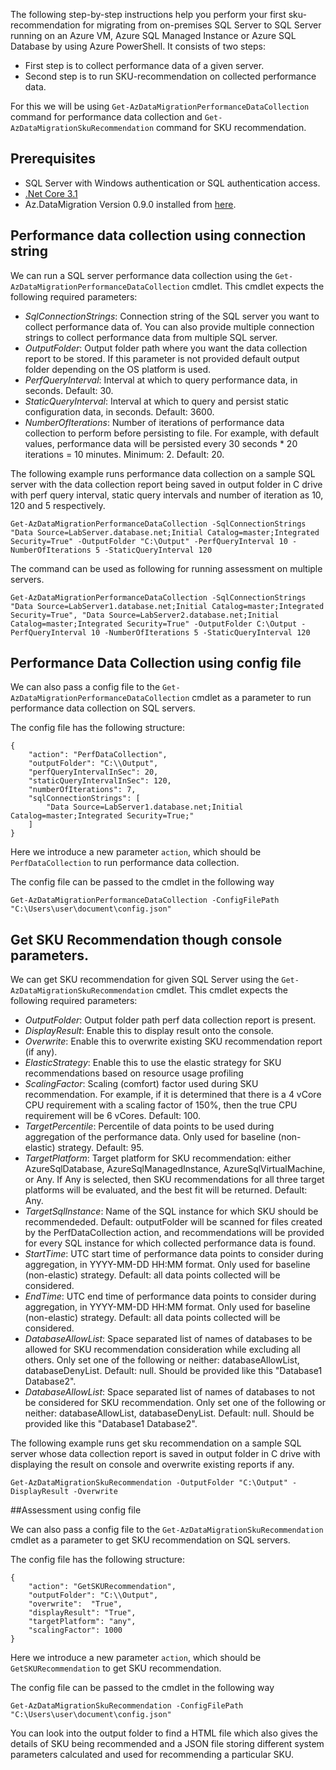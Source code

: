 The following step-by-step instructions help you perform your first sku-recommendation for migrating from on-premises SQL Server to SQL Server running on an Azure VM, Azure SQL Managed Instance or Azure SQL Database by using Azure PowerShell. It consists of two steps:
- First step is to collect performance data of a given server.
- Second step is to run SKU-recommendation on collected performance data.

For this we will be using `Get-AzDataMigrationPerformanceDataCollection` command for performance data collection and `Get-AzDataMigrationSkuRecommendation` command for SKU recommendation.


## Prerequisites
- SQL Server with Windows authentication or SQL authentication access.
- [.Net Core 3.1](https://dotnet.microsoft.com/en-us/download/dotnet/3.1)
- Az.DataMigration Version 0.9.0 installed from [here](https://www.powershellgallery.com/packages/Az.DataMigration/0.9.0).


## Performance data collection using connection string

We can run a SQL server performance data collection using the `Get-AzDataMigrationPerformanceDataCollection` cmdlet. This cmdlet expects the following required parameters:

- *SqlConnectionStrings*: Connection string of the SQL server you want to collect performance data of. You can also provide multiple connection strings to collect performance data from multiple SQL server.
- *OutputFolder*: Output folder path where you want the data collection report to be stored. If this parameter is not provided default output folder depending on the OS platform is used.
- *PerfQueryInterval*: Interval at which to query performance data, in seconds.  Default: 30.
- *StaticQueryInterval*: Interval at which to query and persist static configuration data, in seconds.  Default: 3600.
- *NumberOfIterations*: Number of iterations of performance data collection to perform before persisting to file. For example, with default values, performance data will be persisted every 30 seconds * 20 iterations = 10 minutes. Minimum: 2.  Default: 20.

The following example runs performance data collection on a sample SQL server with the data collection report being saved in output folder in C drive with perf query interval, static query intervals and number of iteration as 10, 120 and 5 respectively. 

```
Get-AzDataMigrationPerformanceDataCollection -SqlConnectionStrings "Data Source=LabServer.database.net;Initial Catalog=master;Integrated Security=True" -OutputFolder "C:\Output" -PerfQueryInterval 10 -NumberOfIterations 5 -StaticQueryInterval 120
```

The command can be used as following for running assessment on multiple servers.
```
Get-AzDataMigrationPerformanceDataCollection -SqlConnectionStrings "Data Source=LabServer1.database.net;Initial Catalog=master;Integrated Security=True", "Data Source=LabServer2.database.net;Initial Catalog=master;Integrated Security=True" -OutputFolder C:\Output -PerfQueryInterval 10 -NumberOfIterations 5 -StaticQueryInterval 120
```

## Performance Data Collection using config file

We can also pass a config file to the `Get-AzDataMigrationPerformanceDataCollection` cmdlet as a parameter to run performance data collection on SQL servers.

The config file has the following structure:
```
{
    "action": "PerfDataCollection",
    "outputFolder": "C:\\Output",
    "perfQueryIntervalInSec": 20,
    "staticQueryIntervalInSec": 120,
    "numberOfIterations": 7,
    "sqlConnectionStrings": [
        "Data Source=LabServer1.database.net;Initial Catalog=master;Integrated Security=True;"
    ]
}
```

Here we introduce a new parameter `action`, which should be `PerfDataCollection` to run performance data collection. 


The config file can be passed to the cmdlet in the following way
```
Get-AzDataMigrationPerformanceDataCollection -ConfigFilePath "C:\Users\user\document\config.json"
```

## Get SKU Recommendation though console parameters.

We can get SKU recommendation for given SQL Server using the `Get-AzDataMigrationSkuRecommendation` cmdlet. This cmdlet expects the following required parameters:

- *OutputFolder*: Output folder path perf data collection report is present.
- *DisplayResult*: Enable this to display result onto the console.
- *Overwrite*: Enable this to overwrite existing SKU recommendation report (if any).
- *ElasticStrategy*: Enable this to use the elastic strategy for SKU recommendations based on resource usage profiling
- *ScalingFactor*: Scaling (comfort) factor used during SKU recommendation. For example, if it is determined that there is a 4 vCore CPU requirement with a scaling factor of 150%, then the true CPU requirement will be 6 vCores. Default: 100.
- *TargetPercentile*: Percentile of data points to be used during aggregation of the performance data. Only used for baseline (non-elastic) strategy. Default: 95.
- *TargetPlatform*: Target platform for SKU recommendation: either AzureSqlDatabase, AzureSqlManagedInstance, AzureSqlVirtualMachine, or Any. If Any is selected, then SKU recommendations for all three target platforms will be evaluated, and the best fit will be returned.  Default: Any.
- *TargetSqlInstance*: Name of the SQL instance for which SKU should be recommendeded. Default: outputFolder will be scanned for files created by the PerfDataCollection action, and recommendations will be provided for every SQL instance for which collected performance data is found.
- *StartTime*: UTC start time of performance data points to consider during aggregation, in YYYY-MM-DD HH:MM format. Only used for baseline (non-elastic) strategy. Default: all data points collected will be considered.
- *EndTime*: UTC end time of performance data points to consider during aggregation, in YYYY-MM-DD HH:MM format. Only used for baseline (non-elastic) strategy. Default: all data points collected will be considered.
- *DatabaseAllowList*: Space separated list of names of databases to be allowed for SKU recommendation consideration while excluding all others. Only set one of the following or neither: databaseAllowList, databaseDenyList. Default: null. Should be provided like this "Database1 Database2".
- *DatabaseAllowList*: Space separated list of names of databases to not be considered for SKU recommendation. Only set one of the following or neither: databaseAllowList, databaseDenyList. Default: null. Should be provided like this "Database1 Database2".


The following example runs get sku recommendation on a sample SQL server whose data collection report is saved in output folder in C drive with displaying the result on console and overwrite existing reports if any. 

```
Get-AzDataMigrationSkuRecommendation -OutputFolder "C:\Output" -DisplayResult -Overwrite 
```

##Assessment using config file

We can also pass a config file to the `Get-AzDataMigrationSkuRecommendation` cmdlet as a parameter to get SKU recommendation on SQL servers.

The config file has the following structure:
```
{
    "action": "GetSKURecommendation",
    "outputFolder": "C:\\Output",
    "overwrite":  "True",
    "displayResult": "True",
    "targetPlatform": "any",
    "scalingFactor": 1000
}
```

Here we introduce a new parameter `action`, which should be `GetSKURecommendation` to get SKU recommendation. 


The config file can be passed to the cmdlet in the following way
```
Get-AzDataMigrationSkuRecommendation -ConfigFilePath "C:\Users\user\document\config.json"
```

You can look into the output folder to find a HTML file which also gives the details of SKU being recommended and a JSON file storing different system parameters calculated and used for recommending a particular SKU. 